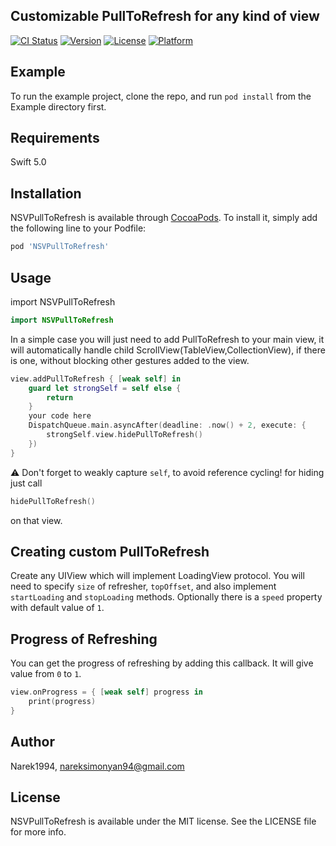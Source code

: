 ## Customizable PullToRefresh for any kind of view

[![CI Status](https://img.shields.io/travis/Narek1994/NSVPullToRefresh.svg?style=flat)](https://travis-ci.org/Narek1994/NSVPullToRefresh)
[![Version](https://img.shields.io/cocoapods/v/NSVPullToRefresh.svg?style=flat)](https://cocoapods.org/pods/NSVPullToRefresh)
[![License](https://img.shields.io/cocoapods/l/NSVPullToRefresh.svg?style=flat)](https://cocoapods.org/pods/NSVPullToRefresh)
[![Platform](https://img.shields.io/cocoapods/p/NSVPullToRefresh.svg?style=flat)](https://cocoapods.org/pods/NSVPullToRefresh)

## Example

To run the example project, clone the repo, and run `pod install` from the Example directory first.

## Requirements
Swift 5.0
## Installation

NSVPullToRefresh is available through [CocoaPods](https://cocoapods.org). To install
it, simply add the following line to your Podfile:

```ruby
pod 'NSVPullToRefresh'
```

## Usage
import NSVPullToRefresh
```swift
import NSVPullToRefresh
```
In a simple case you will just need to add PullToRefresh to your main view, it will automatically handle child ScrollView(TableView,CollectionView), if there is one, without blocking other gestures added to the view.

```swift
view.addPullToRefresh { [weak self] in
    guard let strongSelf = self else {
        return
    }
    your code here
    DispatchQueue.main.asyncAfter(deadline: .now() + 2, execute: {
        strongSelf.view.hidePullToRefresh()
    })
}
```
⚠️ Don't forget to weakly capture ```self```, to avoid reference cycling!
for hiding just call 
```swift
hidePullToRefresh()
```
on that view.
## Creating custom PullToRefresh
Create any UIView which will implement LoadingView protocol. You will need to specify ```size``` of refresher, ```topOffset```, and also implement ```startLoading``` and ```stopLoading``` methods. Optionally there is a ```speed``` property with default value of ```1```.
## Progress of Refreshing
You can get the progress of refreshing by adding this callback. It will give value from ```0``` to ```1```.
```swift
view.onProgress = { [weak self] progress in
    print(progress)
}
```
## Author
Narek1994, nareksimonyan94@gmail.com

## License

NSVPullToRefresh is available under the MIT license. See the LICENSE file for more info.
